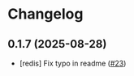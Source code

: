 # Changelog

## 0.1.7 (2025-08-28)

* [redis] Fix typo in readme ([#23](https://github.com/CloudPirates-io/helm-charts/pull/23))
